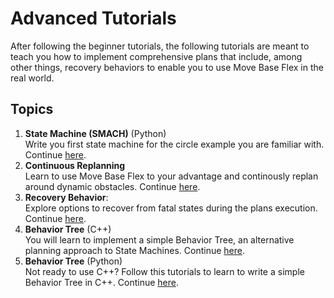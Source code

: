 # Advanced Tutorials

After following the beginner tutorials, the following tutorials are meant to teach you how to implement comprehensive plans that include, among other things, recovery behaviors to enable you to use Move Base Flex in the real world.

## Topics
1. **State Machine (SMACH)** (Python) <br> Write you first state machine for the circle example you are familiar with. Continue [here](./smach.md).
2. **Continuous Replanning** <br> Learn to use Move Base Flex to your advantage and continously replan around dynamic obstacles. Continue [here](./continuous_replanning.md).
3. **Recovery Behavior**: <br> Explore options to recover from fatal states during the plans execution. Continue [here](./recovery_behavior.md).
4. **Behavior Tree** (C++) <br> You will learn to implement a simple Behavior Tree, an alternative planning approach to State Machines. Continue [here](./behavior_tree.md).
5. **Behavior Tree** (Python) <br> Not ready to use C++? Follow this tutorials to learn to write a simple Behavior Tree in C++. Continue [here](./pytrees.md).